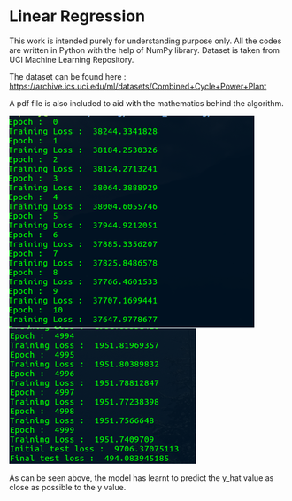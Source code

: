 # Linear Regression

This work is intended purely for understanding purpose only. All the codes are written in Python with the help of NumPy library. Dataset is taken from UCI Machine Learning Repository.

The dataset can be found here : https://archive.ics.uci.edu/ml/datasets/Combined+Cycle+Power+Plant

A pdf file is also included to aid with the mathematics behind the algorithm.

![Training](./image_1.png)
![End of Training](./image_2.png)

As can be seen above, the model has learnt to predict the y_hat value as close as possible to the y value.
